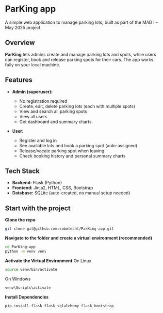 # ParKing app

A simple web application to manage parking lots, built as part of the MAD I – May 2025 project.

## Overview

**ParKing** lets admins create and manage parking lots and spots, while users can register, book and release parking spots for their cars. The app works fully on your local machine.

## Features

- **Admin (superuser):**
  - No registration required
  - Create, edit, delete parking lots (each with multiple spots)
  - View and search all parking spots
  - View all users
  - Get dashboard and summary charts

- **User:**
  - Register and log in
  - See available lots and book a parking spot (auto-assigned)
  - Release/vacate parking spot when leaving
  - Check booking history and personal summary charts

## Tech Stack

- **Backend:** Flask (Python)
- **Frontend:** Jinja2, HTML, CSS, Bootstrap
- **Database:** SQLite (auto-created, no manual setup needed)

## Start with the project

**Clone the repo**

```bash
git clone git@github.com:robotecht/ParKing-app.git
```

**Navigate to the folder and create a virtual environment (recommended)**
```bash
cd ParKing-app
python -m venv venv
```
**Activate the Virtual Environment**
On Linux
```bash
source venv/bin/activate
```
On Windows
```bash
venv\Scripts\activate
```
**Install Dependencies**
```bash
pip install flask flask_sqlalchemy flask_bootstrap
```
